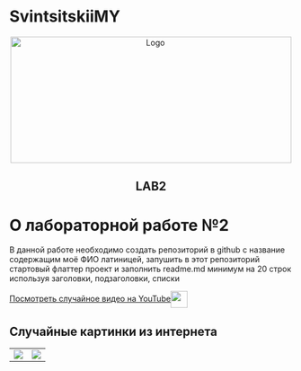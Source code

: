 # SvintsitskiiMY


<div align="center">
	<a>
		<img src="https://blogger.googleusercontent.com/img/b/R29vZ2xl/AVvXsEhYqPshtcc72LfIovmL7yYsotZbN8e67Ck10WVIux1e6WjjkdgCFH5_KWRB9RfBKogO6vJgt1peMuuqEyUBsMv20xohGPyZFOBiuLU-Rn27Eq33biA0lUObGvd8ToAnNuygNSoRBpBmltRADd0vpaMXGklP7L_xB9LqIlZ1fjSN6vK1i2vc_0KP-aTo/s1600/Android%20Studio%20-%20Social.png" alt="Logo" width="500" height="225">
	</a>
	<h2 align="center">LAB2</h2>
</div>

# О лабораторной работе №2


В данной работе необходимо создать репозиторий в github с название содержащим моё ФИО латиницей, запушить в этот репозиторий стартовый флаттер проект и заполнить readme.md минимум на 20 строк используя заголовки, подзаголовки, списки

 <a href="https://www.youtube.com">Посмотреть случайное видео на YouTube<img alt="" src="https://upload.wikimedia.org/wikipedia/commons/0/09/YouTube_full-color_icon_%282017%29.svg" height=30px align="center" /></a>


## Случайные картинки из интернета

<table>
<tr>
	<td>
		<a>
			<img src="https://avatars.mds.yandex.net/i?id=ea0148bdad8e625c8426c5ec3cd46cda_l-5423330-images-thumbs&n=27&h=480&w=480"/>
		</a>
	</td>
	<td>
		<a>
			<img src="https://avatars.mds.yandex.net/i?id=1efb59edadec80b91aed9efcac68b04b_l-5877972-images-thumbs&n=27&h=480&w=480"/>
		</a>
	</td>
</tr>
</table>


